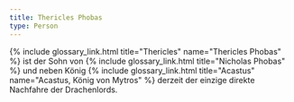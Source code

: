 ```yaml
---
title: Thericles Phobas
type: Person
---
```


{% include glossary_link.html title="Thericles" name="Thericles Phobas" %} ist der Sohn von {% include glossary_link.html title="Nicholas Phobas" %} und neben König {% include glossary_link.html title="Acastus" name="Acastus, König von Mytros" %} derzeit der einzige direkte Nachfahre der Drachenlords.
